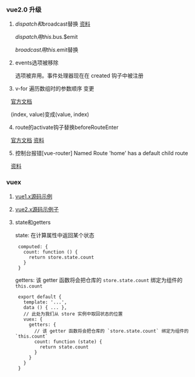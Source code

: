 ### vue2.0 升级 

1. $dispatch和$broadcast替换 [资料](https://blog.csdn.net/xqnode/article/details/60941979)

    $dispatch用this.$bus.$emit

    $broadcast用this.$emit替换

2. events选项被移除

    选项被弃用。事件处理器现在在 created 钩子中被注册
    
3. v-for 遍历数组时的参数顺序 变更 

    [官方文档](https://cn.vuejs.org/v2/guide/migration.html#ready-%E6%9B%BF%E6%8D%A2)
    
    (index, value)变成(value, index)

4. route的activate钩子替换beforeRouteEnter 

    [官方文档](https://segmentfault.com/q/1010000008973485/a-1020000008978129)
    [资料](https://segmentfault.com/q/1010000008973485/a-1020000008978129)

5. 控制台报错[vue-router] Named Route 'home' has a default child route  

    [资料](https://www.licoy.cn/2964.html)
    
### vuex

1. [vue1.x源码示例](https://github.com/vuejs/vuex/tree/dev/examples/shopping-cart)

2. [vue2.x源码示例子](https://github.com/vuejs/vuex/tree/master/examples/counter-hot)

3. state和getters

    state: 在计算属性中返回某个状态
    
        computed: {
          count: function () {
            return store.state.count
          }
        }
    
    getters: 该 getter 函数将会把仓库的 `store.state.count` 绑定为组件的 `this.count`
    
        export default {
          template: '...',
          data () { ... },
          // 此处为我们从 store 实例中取回状态的位置
          vuex: {
            getters: {
              // 该 getter 函数将会把仓库的 `store.state.count` 绑定为组件的 `this.count`
              count: function (state) {
                return state.count
              }
            }
          }
        }

    
